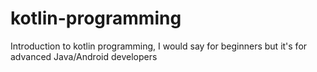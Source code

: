 # kotlin-programming
Introduction to kotlin programming, I would say for beginners but it's for advanced Java/Android developers
